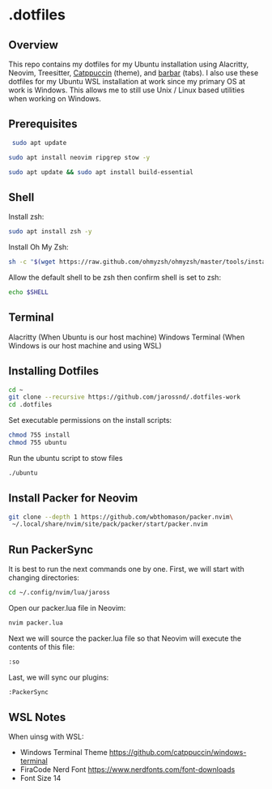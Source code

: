 # .dotfiles

## Overview

This repo contains my dotfiles for my Ubuntu installation using Alacritty, Neovim, Treesitter, [Catppuccin](https://github.com/catppuccin/nvim) (theme), and [barbar](https://github.com/romgrk/barbar.nvim) (tabs). I also use these dotfiles for my Ubuntu WSL installation at work since my primary OS at work is Windows. This allows me to still use Unix / Linux based utilities when working on Windows.

## Prerequisites

```bash
 sudo apt update
```

```bash
sudo apt install neovim ripgrep stow -y
```

```bash
sudo apt update && sudo apt install build-essential
```

## Shell

Install zsh:

```bash
sudo apt install zsh -y
```

Install Oh My Zsh:

```bash
sh -c "$(wget https://raw.github.com/ohmyzsh/ohmyzsh/master/tools/install.sh -O -)"
```
Allow the default shell to be zsh then confirm shell is set to zsh:

```bash
echo $SHELL
```

## Terminal

Alacritty (When Ubuntu is our host machine)
Windows Terminal (When Windows is our host machine and using WSL)

## Installing Dotfiles

```bash
cd ~
git clone --recursive https://github.com/jarossnd/.dotfiles-work
cd .dotfiles
```

Set executable permissions on the install scripts:

```bash
chmod 755 install
chmod 755 ubuntu
```

Run the ubuntu script to stow files

```bash
./ubuntu
```
## Install Packer for Neovim

```bash
git clone --depth 1 https://github.com/wbthomason/packer.nvim\
 ~/.local/share/nvim/site/pack/packer/start/packer.nvim
```

## Run PackerSync

It is best to run the next commands one by one. First, we will start with changing directories:

```bash
cd ~/.config/nvim/lua/jaross
```

Open our packer.lua file in Neovim:

```bash
nvim packer.lua
```

Next we will source the packer.lua file so that Neovim will execute the contents of this file:

```bash
:so
```

Last, we will sync our plugins:

```bash
:PackerSync
```

## WSL Notes

When uinsg with WSL:

- Windows Terminal Theme https://github.com/catppuccin/windows-terminal
- FiraCode Nerd Font https://www.nerdfonts.com/font-downloads
- Font Size 14


